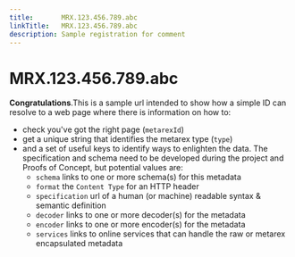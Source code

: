 ```yaml
---
title:       MRX.123.456.789.abc
linkTitle:   MRX.123.456.789.abc
description: Sample registration for comment
---
```

# MRX.123.456.789.abc

**Congratulations**.This is a sample url intended to show how a simple ID can
resolve to a web page where there is information on how to:

* check you've got the right page (`metarexId`)
* get a unique string that identifies the metarex type (`type`)
* and a set of useful keys to identify ways to enlighten the data. The
  specification and schema need to be developed during the project and Proofs of
  Concept, but potential values are:
  * `schema` links to one or more schema(s) for this metadata
  * `format` the `Content Type` for an HTTP header
  * `specification` url of a human (or machine) readable syntax & semantic
    definition
  * `decoder` links to one or more decoder(s) for the metadata
  * `encoder` links to one or more encoder(s) for the metadata
  * `services` links to online services that can handle the raw or metarex
    encapsulated metadata
